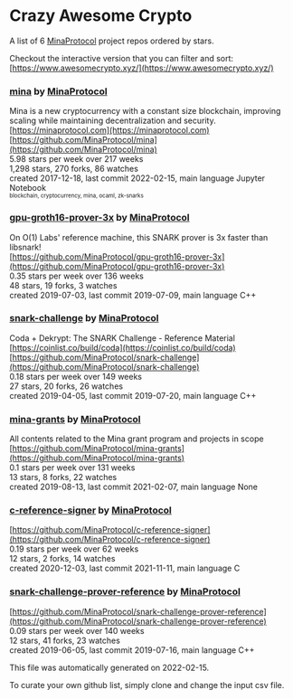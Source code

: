 # Crazy Awesome Crypto
A list of 6 [MinaProtocol](https://github.com/MinaProtocol) project repos ordered by stars.  

Checkout the interactive version that you can filter and sort: 
[https://www.awesomecrypto.xyz/](https://www.awesomecrypto.xyz/)  


### [mina](https://github.com/MinaProtocol/mina) by [MinaProtocol](https://github.com/MinaProtocol)  
Mina is a new cryptocurrency with a constant size blockchain, improving scaling while maintaining decentralization and security.  
[https://minaprotocol.com](https://minaprotocol.com)  
[https://github.com/MinaProtocol/mina](https://github.com/MinaProtocol/mina)  
5.98 stars per week over 217 weeks  
1,298 stars, 270 forks, 86 watches  
created 2017-12-18, last commit 2022-02-15, main language Jupyter Notebook  
<sub><sup>blockchain, cryptocurrency, mina, ocaml, zk-snarks</sup></sub>


### [gpu-groth16-prover-3x](https://github.com/MinaProtocol/gpu-groth16-prover-3x) by [MinaProtocol](https://github.com/MinaProtocol)  
On O(1) Labs' reference machine, this SNARK prover is 3x faster than libsnark!  
[https://github.com/MinaProtocol/gpu-groth16-prover-3x](https://github.com/MinaProtocol/gpu-groth16-prover-3x)  
0.35 stars per week over 136 weeks  
48 stars, 19 forks, 3 watches  
created 2019-07-03, last commit 2019-07-09, main language C++  


### [snark-challenge](https://github.com/MinaProtocol/snark-challenge) by [MinaProtocol](https://github.com/MinaProtocol)  
Coda + Dekrypt: The SNARK Challenge - Reference Material  
[https://coinlist.co/build/coda](https://coinlist.co/build/coda)  
[https://github.com/MinaProtocol/snark-challenge](https://github.com/MinaProtocol/snark-challenge)  
0.18 stars per week over 149 weeks  
27 stars, 20 forks, 26 watches  
created 2019-04-05, last commit 2019-07-20, main language C++  


### [mina-grants](https://github.com/MinaProtocol/mina-grants) by [MinaProtocol](https://github.com/MinaProtocol)  
All contents related to the Mina grant program and projects in scope  
[https://github.com/MinaProtocol/mina-grants](https://github.com/MinaProtocol/mina-grants)  
0.1 stars per week over 131 weeks  
13 stars, 8 forks, 22 watches  
created 2019-08-13, last commit 2021-02-07, main language None  


### [c-reference-signer](https://github.com/MinaProtocol/c-reference-signer) by [MinaProtocol](https://github.com/MinaProtocol)  
  
[https://github.com/MinaProtocol/c-reference-signer](https://github.com/MinaProtocol/c-reference-signer)  
0.19 stars per week over 62 weeks  
12 stars, 2 forks, 14 watches  
created 2020-12-03, last commit 2021-11-11, main language C  


### [snark-challenge-prover-reference](https://github.com/MinaProtocol/snark-challenge-prover-reference) by [MinaProtocol](https://github.com/MinaProtocol)  
  
[https://github.com/MinaProtocol/snark-challenge-prover-reference](https://github.com/MinaProtocol/snark-challenge-prover-reference)  
0.09 stars per week over 140 weeks  
12 stars, 41 forks, 23 watches  
created 2019-06-05, last commit 2019-07-16, main language C++  


This file was automatically generated on 2022-02-15.  

To curate your own github list, simply clone and change the input csv file.  
